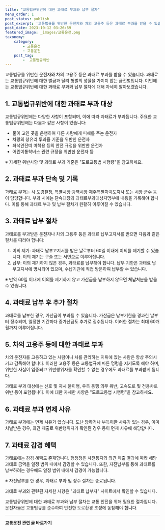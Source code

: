 ```yaml
---
title: "교통법규위반에 대한 과태료 부과와 납부 절차"
menu_order: 1
post_status: publish
post_excerpt: '교통법규를 위반한 운전자와 차의 고용주 등은 과태료 부과를 받을 수 있습니다. 과태료는 교통법규위반에 대한 벌금과 달리 형벌의 성질을 가지지 않는 금전벌입니다. 이번에는 교통법규위반에 대한 과태료 부과와 납부 절차에 대해 자세히 알아보겠습니다.'
post_date: 2023-10-12 03:26:59
featured_image: _images/교통운전.png
taxonomy:
    category:
        - 교통운전
        - 교통운전
    post_tag:
        -  교통법규위반
---
```




교통법규를 위반한 운전자와 차의 고용주 등은 과태료 부과를 받을 수 있습니다. 과태료는 교통법규위반에 대한 벌금과 달리 형벌의 성질을 가지지 않는 금전벌입니다. 이번에는 교통법규위반에 대한 과태료 부과와 납부 절차에 대해 자세히 알아보겠습니다.

## 1. 교통법규위반에 대한 과태료 부과 대상

교통법규위반에는 다양한 사항이 포함되며, 이에 따라 과태료가 부과됩니다. 주요한 교통법규위반에는 다음과 같은 사항이 있습니다:

- 물이 고인 곳을 운행하여 다른 사람에게 피해를 주는 운전자
- 차량의 창유리 투과율 기준을 위반한 운전자
- 좌석안전띠 미착용 등의 안전 규정을 위반한 운전자
- 어린이통학버스 관련 규정을 위반한 운전자 등

※ 자세한 위반사항 및 과태료 부과 기준은 "도로교통법 시행령"을 참고하세요.

## 2. 과태료 부과 단속 및 기록

과태료 부과는 시·도경찰청, 특별시장·광역시장·제주특별자치도지사 또는 시장·군수 등이 담당합니다. 부과 시에는 단속대장과 과태료부과대상자명부에 내용을 기록해야 합니다. 이를 통해 과태료 부과 및 납부 절차가 원활히 이루어질 수 있습니다.

## 3. 과태료 납부 절차

과태료를 부과받은 운전자나 차의 고용주 등은 과태료 납부고지서를 받으면 다음과 같은 절차를 따라야 합니다:

1. 이의 제기: 과태료 납부고지서를 받은 날로부터 60일 이내에 이의를 제기할 수 있습니다. 이의 제기는 구술 또는 서면으로 이루어집니다.
2. 납부: 이의 제기하지 않은 경우, 과태료를 납부해야 합니다. 납부 기한은 과태료 납부고지서에 명시되어 있으며, 수납기관에 직접 방문하여 납부할 수 있습니다.

※ 만약 60일 이내에 이의를 제기하지 않고 가산금을 납부하지 않으면 체납처분을 받을 수 있습니다.

## 4. 과태료 납부 후 추가 절차

과태료를 납부한 경우, 가산금이 부과될 수 있습니다. 가산금은 납부기한을 경과한 날부터 징수되며, 일정한 기간마다 중가산금도 추가로 징수됩니다. 이러한 절차는 최대 60개월까지 이루어집니다.

## 5. 차의 고용주 등에 대한 과태료 부과

차의 운전자를 고용하고 있는 사람이나 차를 관리하는 지위에 있는 사람은 항상 주의시키고 감독해야 합니다. 이러한 고용주 등은 교통법규에 따른 명령을 지키도록 해야 하며, 위반한 사실이 입증되고 위반행위자를 확인할 수 없는 경우에도 과태료를 부과받게 됩니다.

과태료 부과 대상에는 신호 및 지시 불이행, 우측 통행 의무 위반, 고속도로 및 전용차로 위반 등이 포함됩니다. 이에 대한 자세한 사항은 "도로교통법 시행령"을 참고하세요.

## 6. 과태료 부과 면제 사유

과태료 부과에는 면제 사유가 있습니다. 도난 당하거나 부득이한 사유가 있는 경우, 이미 처벌받은 경우, 의견 제출로 위반행위자가 확인된 경우 등이 면제 사유에 해당합니다.

## 7. 과태료 감경 혜택

과태료에는 감경 혜택도 존재합니다. 행정청은 사전통지와 의견 제출 결과에 따라 해당 과태료 금액을 일정 범위 내에서 감경할 수 있습니다. 또한, 자진납부를 통해 과태료를 납부하려는 경우에도 일정 범위 내에서 감경이 가능합니다.

※ 자진납부를 한 경우, 과태료 부과 및 징수 절차는 종료됩니다.

과태료 부과와 관련된 자세한 사항은 "과태료 납부자" 사이트에서 확인할 수 있습니다.

교통법규위반에 대한 과태료 부과와 납부 절차는 교통 안전을 위해 필요한 절차입니다. 운전자들은 교통법규를 준수하여 안전한 도로환경 조성에 동참해야 합니다.

<!-- wp:separator -->
<hr class="wp-block-separator has-alpha-channel-opacity"/>
<!-- /wp:separator -->

<!-- wp:group {"backgroundColor":"base","layout":{"type":"constrained"}} -->
<div class="wp-block-group has-base-background-color has-background"><!-- wp:paragraph {"align":"center","fontSize":"medium"} -->
<p class="has-text-align-center has-large-font-size"><strong>교통운전 관련 글 바로가기</strong></p>
<!-- /wp:paragraph -->


<!-- wp:latest-posts
{"categories":[{"id":1440,"count":19,"description":"","link":"https://uknowlaw.com/category/%ea%b5%90%ed%86%b5%ec%9a%b4%ec%a0%84/","name":"교통운전","slug":"교통운전","taxonomy":"category","parent":0,"meta":[],"_links":{"self":[{"href":"https://uknowlaw.com/wp-json/wp/v2/categories/1440"}],"collection":[{"href":"https://uknowlaw.com/wp-json/wp/v2/categories"}],"about":[{"href":"https://uknowlaw.com/wp-json/wp/v2/taxonomies/category"}],"wp:post_type":[{"href":"https://uknowlaw.com/wp-json/wp/v2/posts?categories=1440"}],"curies":[{"name":"wp","href":"https://api.w.org/{rel}","templated":true}]}}],"postsToShow":100,"excerptLength":28,"postLayout":"grid","columns":2,"featuredImageAlign":"left","featuredImageSizeSlug":"large","fontSize":"small"} /--></div>
<!-- /wp:group -->